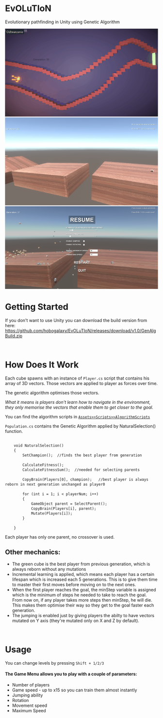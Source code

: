 # EvOLuTIoN
Evolutionary pathfinding in Unity using Genetic Algorithm


![](gifs/genalg1.gif)
![](gifs/genalg3.gif)
![](gifs/genalgpic.png)


# Getting Started

If you don't want to use Unity you can download the build version from here:
https://github.com/hobogalaxy/EvOLuTIoN/releases/download/v1.0/GenAlgBuild.zip

<br>


# How Does It Work

Each cube spawns with an instance of `Player.cs` script that contains his array of 3D vectors. Those vectors are applied to player as forces over time.


The genetic algorithm optimises those vectors.


*What it means is players don't learn how to navigate in the environment, they only memorise the vectors that enable them to get closer to the goal.*


You can find the algorithm scripts in [`Assets>>Scripts>>AlgorithmScripts`](https://github.com/hobogalaxy/EvOLuTIoN/tree/master/Assets/Scripts/AlgorithmScripts)


`Population.cs` contains the Genetic Algorithm applied by NaturalSelection() function.

```Csharp

    void NaturalSelection()
    {
        SetChampion();  //finds the best player from generation

        CalculateFitness();
        CalculateFitnessSum();  //needed for selecting parents

        CopyBrain(Players[0], champion);   //best player is always reborn in next generation unchanged as player0

        for (int i = 1; i < playerNum; i++)
        {
            GameObject parent = SelectParent();
            CopyBrain(Players[i], parent);
            Mutate(Players[i]);
        }
        
    }
```

Each player has only one parent, no crossover is used.

## Other mechanics:
- The green cube is the best player from previous generation, which is always reborn without any mutations
- Incremental learning is applied, which means each player has a certain lifespan which is increased each 5 generations. This is to give them time to master their first moves before moving on to the next ones.
- When the first player reaches the goal, the minStep variable is assigned which is the minimum of steps he needed to take to reach the goal. From now on, if any player takes more steps then minStep, he will die. This makes them optimise their way so they get to the goal faster each generation.
- The jumping is enabled just by giving players the abilty to have vectors mutated on Y axis (they're mutated only on X and Z by default).


<br>


# Usage

You can change levels by pressing `Shift + 1/2/3`


#### The Game Menu allows you to play with a couple of parameters:
- Number of players
- Game speed - up to x15 so you can train them almost instantly
- Jumping ability
- Rotation
- Movement speed
- Maximum Speed
